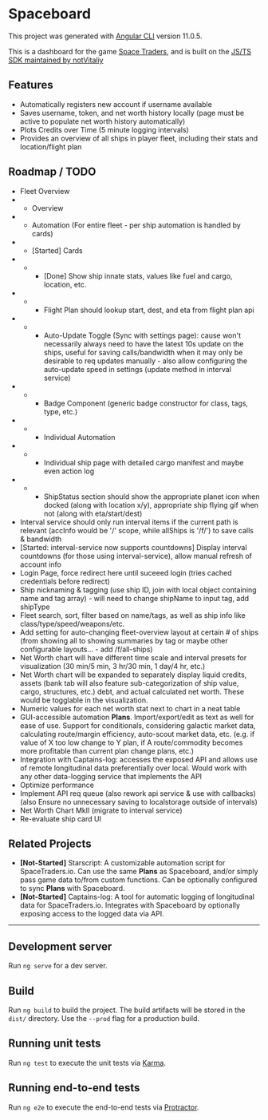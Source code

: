 # Spaceboard

This project was generated with [Angular CLI](https://github.com/angular/angular-cli) version 11.0.5.

This is a dashboard for the game [Space Traders](https://spacetraders.io), and is built on the [JS/TS SDK maintained by notVitaliy](https://github.com/notVitaliy/spacetraders-io)

## Features

- Automatically registers new account if username available
- Saves username, token, and net worth history locally (page must be active to populate net worth history automatically)
- Plots Credits over Time (5 minute logging intervals)
- Provides an overview of all ships in player fleet, including their stats and location/flight plan

## Roadmap / TODO

- Fleet Overview
- - Overview
- - Automation (For entire fleet - per ship automation is handled by cards)
- - \[Started] Cards
- - - \[Done] Show ship innate stats, values like fuel and cargo, location, etc.
- - - Flight Plan should lookup start, dest, and eta from flight plan api
- - - Auto-Update Toggle (Sync with settings page): cause won't necessarily always need to have the latest 10s update on the ships, useful for saving calls/bandwidth when it may only be desirable to req updates manually - also allow configuring the auto-update speed in settings (update method in interval service)
- - - Badge Component (generic badge constructor for class, tags, type, etc.)
- - - Individual Automation
- - - Individual ship page with detailed cargo manifest and maybe even action log
- - - ShipStatus section should show the appropriate planet icon when docked (along with location x/y), appropriate ship flying gif when not (along with eta/start/dest)
- Interval service should only run interval items if the current path is relevant (accInfo would be '/' scope, while allShips is '/f/') to save calls & bandwidth
- \[Started: interval-service now supports countdowns] Display interval countdowns (for those using interval-service), allow manual refresh of account info
- Login Page, force redirect here until suceeed login (tries cached credentials before redirect)
- Ship nicknaming & tagging (use ship ID, join with local object containing name and tag array) - will need to change shipName to input tag, add shipType
- Fleet search, sort, filter based on name/tags, as well as ship info like class/type/speed/weapons/etc.
- Add setting for auto-changing fleet-overview layout at certain # of ships (from showing all to showing summaries by tag or maybe other configurable layouts... - add /f/all-ships)
- Net Worth chart will have different time scale and interval presets for visualization (30 min/5 min, 3 hr/30 min, 1 day/4 hr, etc.)
- Net Worth chart will be expanded to separately display liquid credits, assets (bank tab will also feature sub-categorization of ship value, cargo, structures, etc.) debt, and actual calculated net worth. These would be togglable in the visualization.
- Numeric values for each net worth stat next to chart in a neat table
- GUI-accessible automation **Plans**. Import/export/edit as text as well for ease of use. Support for conditionals, considering galactic market data, calculating route/margin efficiency, auto-scout market data, etc. (e.g. if value of X too low change to Y plan, if A route/commodity becomes more profitable than current plan change plans, etc.)
- Integration with Captains-log: accesses the exposed API and allows use of remote longitudinal data preferentially over local. Would work with any other data-logging service that implements the API
- Optimize performance
- Implement API req queue (also rework api service & use with callbacks) (also Ensure no unnecessary saving to localstorage outside of intervals)
- Net Worth Chart MkII (migrate to interval service)
- Re-evaluate ship card UI

## Related Projects

- **\[Not-Started]** Starscript: A customizable automation script for SpaceTraders.io. Can use the same **Plans** as Spaceboard, and/or simply pass game data to/from custom functions. Can be optionally configured to sync **Plans** with Spaceboard.
- **\[Not-Started]** Captains-log: A tool for automatic logging of longitudinal data for SpaceTraders.io. Integrates with Spaceboard by optionally exposing access to the logged data via API.

---

## Development server

Run `ng serve` for a dev server.

## Build

Run `ng build` to build the project. The build artifacts will be stored in the `dist/` directory. Use the `--prod` flag for a production build.

## Running unit tests

Run `ng test` to execute the unit tests via [Karma](https://karma-runner.github.io).

## Running end-to-end tests

Run `ng e2e` to execute the end-to-end tests via [Protractor](http://www.protractortest.org/).
